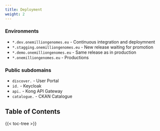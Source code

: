 ```yaml
---
title: Deployment
weight: 2
---
```

<!--
SPDX-FileCopyrightText: 2024 PNED G.I.E.

SPDX-License-Identifier: CC-BY-4.0
-->
### Environments

- `*.dev.onemilliongenomes.eu` - Continuous integration and deploymnent
- `*.stagging.onemilliongenomes.eu` - New release waiting for promotion
- `*.demo.onemilliongenomes.eu` - Same release as in production
- `*.onemilliongenomes.eu` - Productions

### Public subdomains
- `discover.` - User Portal
- `id.` - Keycloak
- `api.` - Kong API Gateway
- `catalogue.` - CKAN Catalogue

## Table of Contents

{{< toc-tree >}} 

